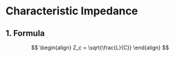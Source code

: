 # Characteristic Impedance

## 1. Formula

$$
\begin{align}
Z_c = \sqrt{\frac{L}{C}}
\end{align}
$$

